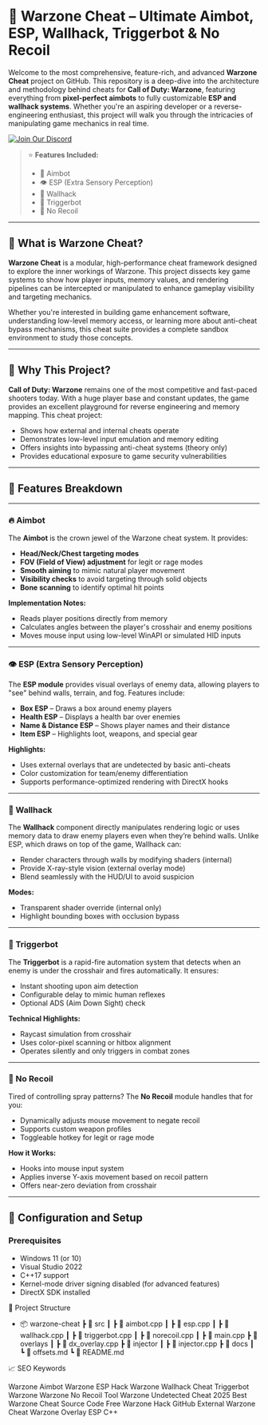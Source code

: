 # 🚀 Warzone Cheat – Ultimate Aimbot, ESP, Wallhack, Triggerbot & No Recoil

Welcome to the most comprehensive, feature-rich, and advanced **Warzone Cheat** project on GitHub. This repository is a deep-dive into the architecture and methodology behind cheats for **Call of Duty: Warzone**, featuring everything from **pixel-perfect aimbots** to fully customizable **ESP and wallhack systems**. Whether you're an aspiring developer or a reverse-engineering enthusiast, this project will walk you through the intricacies of manipulating game mechanics in real time.

[![Join Our Discord](https://img.shields.io/discord/1174326154207953006?color=5865F2\&label=Join%20Discord\&logo=discord\&style=for-the-badge)](https://discord.gg/SfkrK75HNj)

> ⭐ **Features Included:**
> - 🎯 Aimbot
> - 👁️ ESP (Extra Sensory Perception)
> - 🧱 Wallhack
> - 🔫 Triggerbot
> - 🔄 No Recoil

---

## 📌 What is Warzone Cheat?

**Warzone Cheat** is a modular, high-performance cheat framework designed to explore the inner workings of Warzone. This project dissects key game systems to show how player inputs, memory values, and rendering pipelines can be intercepted or manipulated to enhance gameplay visibility and targeting mechanics.

Whether you're interested in building game enhancement software, understanding low-level memory access, or learning more about anti-cheat bypass mechanisms, this cheat suite provides a complete sandbox environment to study those concepts.

---

## 🧠 Why This Project?

**Call of Duty: Warzone** remains one of the most competitive and fast-paced shooters today. With a huge player base and constant updates, the game provides an excellent playground for reverse engineering and memory mapping. This cheat project:
- Shows how external and internal cheats operate
- Demonstrates low-level input emulation and memory editing
- Offers insights into bypassing anti-cheat systems (theory only)
- Provides educational exposure to game security vulnerabilities

---

## 🎯 Features Breakdown

---

### 🔥 Aimbot

The **Aimbot** is the crown jewel of the Warzone cheat system. It provides:
- **Head/Neck/Chest targeting modes**
- **FOV (Field of View) adjustment** for legit or rage modes
- **Smooth aiming** to mimic natural player movement
- **Visibility checks** to avoid targeting through solid objects
- **Bone scanning** to identify optimal hit points

**Implementation Notes:**
- Reads player positions directly from memory
- Calculates angles between the player's crosshair and enemy positions
- Moves mouse input using low-level WinAPI or simulated HID inputs

---

### 👁️ ESP (Extra Sensory Perception)

The **ESP module** provides visual overlays of enemy data, allowing players to "see" behind walls, terrain, and fog. Features include:
- **Box ESP** – Draws a box around enemy players
- **Health ESP** – Displays a health bar over enemies
- **Name & Distance ESP** – Shows player names and their distance
- **Item ESP** – Highlights loot, weapons, and special gear

**Highlights:**
- Uses external overlays that are undetected by basic anti-cheats
- Color customization for team/enemy differentiation
- Supports performance-optimized rendering with DirectX hooks

---

### 🧱 Wallhack

The **Wallhack** component directly manipulates rendering logic or uses memory data to draw enemy players even when they’re behind walls. Unlike ESP, which draws on top of the game, Wallhack can:
- Render characters through walls by modifying shaders (internal)
- Provide X-ray-style vision (external overlay mode)
- Blend seamlessly with the HUD/UI to avoid suspicion

**Modes:**
- Transparent shader override (internal only)
- Highlight bounding boxes with occlusion bypass

---

### 🔫 Triggerbot

The **Triggerbot** is a rapid-fire automation system that detects when an enemy is under the crosshair and fires automatically. It ensures:
- Instant shooting upon aim detection
- Configurable delay to mimic human reflexes
- Optional ADS (Aim Down Sight) check

**Technical Highlights:**
- Raycast simulation from crosshair
- Uses color-pixel scanning or hitbox alignment
- Operates silently and only triggers in combat zones

---

### 🔄 No Recoil

Tired of controlling spray patterns? The **No Recoil** module handles that for you:
- Dynamically adjusts mouse movement to negate recoil
- Supports custom weapon profiles
- Toggleable hotkey for legit or rage mode

**How it Works:**
- Hooks into mouse input system
- Applies inverse Y-axis movement based on recoil pattern
- Offers near-zero deviation from crosshair

---

## 🔧 Configuration and Setup

### Prerequisites
- Windows 11 (or 10)
- Visual Studio 2022
- C++17 support
- Kernel-mode driver signing disabled (for advanced features)
- DirectX SDK installed

📁 Project Structure
- 📦 warzone-cheat
 ┣ 📂 src
 ┃ ┣ 📜 aimbot.cpp
 ┃ ┣ 📜 esp.cpp
 ┃ ┣ 📜 wallhack.cpp
 ┃ ┣ 📜 triggerbot.cpp
 ┃ ┣ 📜 norecoil.cpp
 ┃ ┣ 📜 main.cpp
 ┣ 📂 overlays
 ┃ ┣ 📜 dx_overlay.cpp
 ┣ 📂 injector
 ┃ ┣ 📜 injector.cpp
 ┣ 📂 docs
 ┃ ┗ 📜 offsets.md
 ┗ 📜 README.md

📈 SEO Keywords

Warzone Aimbot
Warzone ESP Hack
Warzone Wallhack Cheat
Triggerbot Warzone
Warzone No Recoil Tool
Warzone Undetected Cheat 2025
Best Warzone Cheat Source Code
Free Warzone Hack GitHub
External Warzone Cheat
Warzone Overlay ESP C++
